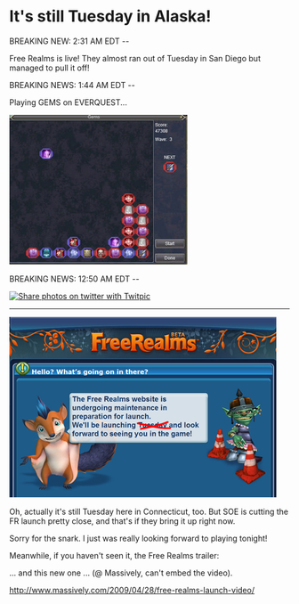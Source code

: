 # It's still Tuesday in Alaska!

BREAKING NEW: 2:31 AM EDT --

Free Realms is live! They almost ran out of Tuesday in San Diego but managed to pull it off!

BREAKING NEWS: 1:44 AM EDT --

Playing GEMS on EVERQUEST...

![eqgame-2009-04-29-01-31-13-00](../uploads/2009/04/eqgame-2009-04-29-01-31-13-00.jpg "eqgame-2009-04-29-01-31-13-00")


BREAKING NEWS: 12:50 AM EDT -- 

[![Share photos on twitter with Twitpic](http://twitpic.com/show/thumb/4762e.jpg)](http://twitpic.com/4762e "Share photos on twitter with Twitpic")



---



![tuesdaynot](../uploads/2009/04/tuesdaynot.jpg "tuesdaynot")

Oh, actually it's still Tuesday here in Connecticut, too. But SOE is cutting the FR launch pretty close, and that's if they bring it up right now.

Sorry for the snark. I just was really looking forward to playing tonight!

Meanwhile, if you haven't seen it, the Free Realms trailer:



... and this new one ... (@ Massively, can't embed the video).

<http://www.massively.com/2009/04/28/free-realms-launch-video/>

